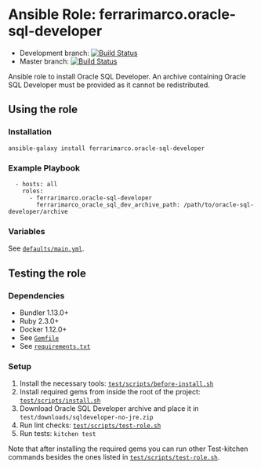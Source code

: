 # Ansible Role: ferrarimarco.oracle-sql-developer

* Development branch: [![Build Status](https://travis-ci.org/ferrarimarco/ansible-role-oracle-sql-developer.svg?branch=development)](https://travis-ci.org/ferrarimarco/ansible-role-oracle-sql-developer)
* Master branch: [![Build Status](https://travis-ci.org/ferrarimarco/ansible-role-oracle-sql-developer.svg?branch=master)](https://travis-ci.org/ferrarimarco/ansible-role-oracle-sql-developer)

Ansible role to install Oracle SQL Developer. An archive containing Oracle SQL Developer must be provided as it cannot be redistributed.

## Using the role
### Installation
```
ansible-galaxy install ferrarimarco.oracle-sql-developer
```

### Example Playbook
```
  - hosts: all
    roles:
      - ferrarimarco.oracle-sql-developer
        ferrarimarco_oracle_sql_dev_archive_path: /path/to/oracle-sql-developer/archive
```

### Variables

See [`defaults/main.yml`](defaults/main.yml).

## Testing the role

### Dependencies
- Bundler 1.13.0+
- Ruby 2.3.0+
- Docker 1.12.0+
- See [`Gemfile`](Gemfile)
- See [`requirements.txt`](requirements.txt)

### Setup
1. Install the necessary tools: [`test/scripts/before-install.sh`](test/scripts/before-install.sh)
1. Install required gems from inside the root of the project: [`test/scripts/install.sh`](test/scripts/install.sh)
1. Download Oracle SQL Developer archive and place it in `test/downloads/sqldeveloper-no-jre.zip`
1. Run lint checks: [`test/scripts/test-role.sh`](test/scripts/test-role.sh)
1. Run tests: `kitchen test`

Note that after installing the required gems you can run other Test-kitchen commands besides the ones listed in [`test/scripts/test-role.sh`](test/scripts/test-role.sh).
